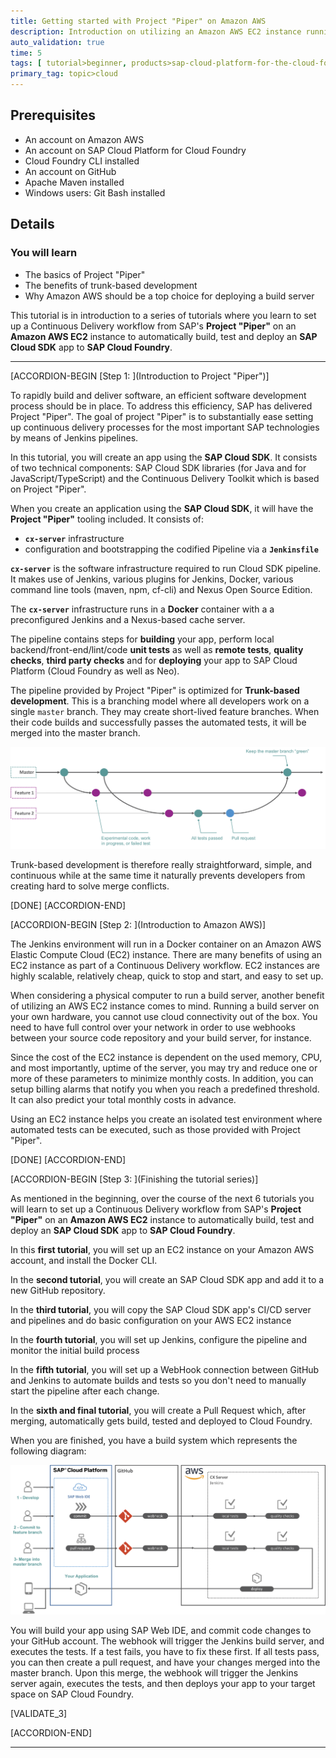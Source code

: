 ```yaml
---
title: Getting started with Project "Piper" on Amazon AWS
description: Introduction on utilizing an Amazon AWS EC2 instance running a Project "Piper" CI/CD build server and pipeline
auto_validation: true
time: 5
tags: [ tutorial>beginner, products>sap-cloud-platform-for-the-cloud-foundry-environment]
primary_tag: topic>cloud
---
```


## Prerequisites
- An account on Amazon AWS
- An account on SAP Cloud Platform for Cloud Foundry
- Cloud Foundry CLI installed
- An account on GitHub
- Apache Maven installed
- Windows users: Git Bash installed

## Details
### You will learn
  - The basics of Project "Piper"
  - The benefits of trunk-based development
  - Why Amazon AWS should be a top choice for deploying a build server

This tutorial is in introduction to a series of tutorials where you learn to set up a Continuous Delivery workflow from SAP's **Project "Piper"** on an **Amazon AWS EC2** instance to automatically build, test and deploy an **SAP Cloud SDK** app to **SAP Cloud Foundry**.

---

[ACCORDION-BEGIN [Step 1: ](Introduction to Project "Piper")]

To rapidly build and deliver software, an efficient software development process should be in place. To address this efficiency, SAP has delivered Project "Piper". The goal of project "Piper" is to substantially ease setting up continuous delivery processes for the most important SAP technologies by means of Jenkins pipelines.

In this tutorial, you will create an app using the **SAP Cloud SDK**. It consists of two technical components: SAP Cloud SDK libraries (for Java and for JavaScript/TypeScript) and the Continuous Delivery Toolkit which is based on Project "Piper".

When you create an application using the **SAP Cloud SDK**, it will have the **Project "Piper"** tooling included. It consists of:

 - **`cx-server`** infrastructure
 - configuration and bootstrapping the codified Pipeline via a **`Jenkinsfile`**

**`cx-server`** is the software infrastructure required to run Cloud SDK pipeline. It makes use of Jenkins, various plugins for Jenkins, Docker, various command line tools (maven, npm, cf-cli) and Nexus Open Source Edition.

The **`cx-server`** infrastructure runs in a **Docker** container with a a preconfigured Jenkins and a Nexus-based cache server.

The pipeline contains steps for **building** your app, perform local backend/front-end/lint/code **unit tests** as well as **remote tests**, **quality checks**, **third party checks** and for **deploying** your app to SAP Cloud Platform (Cloud Foundry as well as Neo).

The pipeline provided by Project "Piper" is optimized for **Trunk-based development**. This is a branching model where all developers work on a single `master` branch. They may create short-lived feature branches. When their code builds and successfully passes the automated tests, it will be merged into the master branch.

![Introduction to Project "Piper"](ci-aws-0-introduction-02.png)

Trunk-based development is therefore really straightforward, simple, and continuous while at the same time it naturally prevents developers from creating hard to solve merge conflicts.

[DONE]
[ACCORDION-END]

[ACCORDION-BEGIN [Step 2: ](Introduction to Amazon AWS)]

The Jenkins environment will run in a Docker container on an Amazon AWS Elastic Compute Cloud (EC2) instance. There are many benefits of using an EC2 instance as part of a Continuous Delivery workflow. EC2 instances are highly scalable, relatively cheap, quick to stop and start, and easy to set up.

When considering a physical computer to run a build server, another benefit of utilizing an AWS EC2 instance comes to mind. Running a build server on your own hardware, you cannot use cloud connectivity out of the box. You need to have full control over your network in order to use webhooks between your source code repository and your build server, for instance.

Since the cost of the EC2 instance is dependent on the used memory, CPU, and most importantly, uptime of the server, you may try and reduce one or more of these parameters to minimize monthly costs. In addition, you can setup billing alarms that notify you when you reach a predefined threshold. It can also predict your total monthly costs in advance.

Using an EC2 instance helps you create an isolated test environment where automated tests can be executed, such as those provided with Project "Piper".


[DONE]
[ACCORDION-END]


[ACCORDION-BEGIN [Step 3: ](Finishing the tutorial series)]

As mentioned in the beginning, over the course of the next 6 tutorials you will learn to set up a Continuous Delivery workflow from SAP's **Project "Piper"** on an **Amazon AWS EC2** instance to automatically build, test and deploy an **SAP Cloud SDK** app to **SAP Cloud Foundry**.

In this **first tutorial**, you will set up an EC2 instance on your Amazon AWS account, and install the Docker CLI.

In the **second tutorial**, you will create an SAP Cloud SDK app and add it to a new GitHub repository.

In the **third tutorial**, you will copy the SAP Cloud SDK app's CI/CD server and pipelines and do basic configuration on your AWS EC2 instance

In the **fourth tutorial**, you will set up Jenkins, configure the pipeline and monitor the initial build process

In the **fifth tutorial**, you will set up a WebHook connection between GitHub and Jenkins to automate builds and tests so you don't need to manually start the pipeline after each change.

In the **sixth and final tutorial**, you will create a Pull Request which, after merging, automatically gets build, tested and deployed to Cloud Foundry.

When you are finished, you have a build system which represents the following diagram:

![Introduction to Project "Piper"](ci-aws-0-introduction-01.png)

You will build your app using SAP Web IDE, and commit code changes to your GitHub account. The webhook will trigger the Jenkins build server, and executes the tests. If a test fails, you have to fix these first. If all tests pass, you can then create a pull request, and have your changes merged into the master branch. Upon this merge, the webhook will trigger the Jenkins server again, executes the tests, and then deploys your app to your target space on SAP Cloud Foundry.

[VALIDATE_3]

[ACCORDION-END]


---
